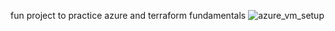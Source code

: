 fun project to practice azure and terraform fundamentals
![azure_vm_setup](https://github.com/user-attachments/assets/f57391b8-5bdf-41d2-8fae-9736131cfb19)
